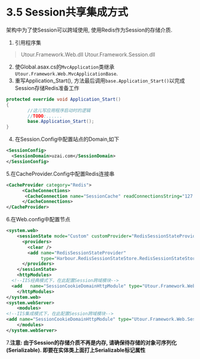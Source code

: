 # 3.5 Session共享集成方式
架构中为了使Session可以跨域使用, 使用Redis作为Session的存储介质.
1. 引用程序集
>Utour.Framework.Web.dll
>Utour.Framework.Session.dll
2. 使Global.asax.cs的```MvcApplication```类继承```Utour.Framework.Web.MvcApplicationBase```.
3. 重写Application_Start(), 方法最后调用```base.Application_Start()```以完成Session存储Redis准备工作
```C#
protected override void Application_Start()
{
		//这儿写应用程序启动时的逻辑
		//TODO:......
		base.Application_Start();
}
```
4. 在Session.Config中配置站点的Domain,如下
```xml
<SessionConfig>
  <SessionDomain>uzai.com</SessionDomain>
</SessionConfig>
```
5.在CacheProvider.Config中配置Redis连接串
```xml
<CacheProvider category="Redis">
      <CacheConnections>
       <CacheConnection name="SessionCache" readConnectionsString="127.0.0.1:6379"  writeConnectionsString="127.0.0.1:6379" maxWirtePoolSize="100" maxReadPoolSize="100" regionName="0"/>
      </CacheConnections>
</CacheProvider>
```
6.在Web.config中配置节点
```xml
<system.web>
    <sessionState mode="Custom" customProvider="RedisSessionStateProvider">
      <providers>
        <clear />
        <add name="RedisSessionStateProvider"
             type="Harbour.RedisSessionStateStore.RedisSessionStateStoreProvider"/>
      </providers>
    </sessionState>
    <httpModules>
  <!--IIS经典模式下，在此配置Session跨域模块-->
  <add   name="SessionCookieDomainHttpModule" type="Utour.Framework.Web.SessionCookieDomainHttpModule,Utour.Framework.Web"/>
    </httpModules>
</system.web>
<system.webServer>
    <modules>
<!--IIS集成模式下，在此配置Session跨域模块-->      
<add name="SessionCookieDomainHttpModule" type="Utour.Framework.Web.SessionCookieDomainHttpModule,Utour.Framework.Web"/>
    </modules>
</system.webServer>
```
7.**注意: 由于Session的存储介质不再是内存, 请确保待存储的对象可序列化(Serializable).
即要在实体类上面打上Serializable标记属性**

